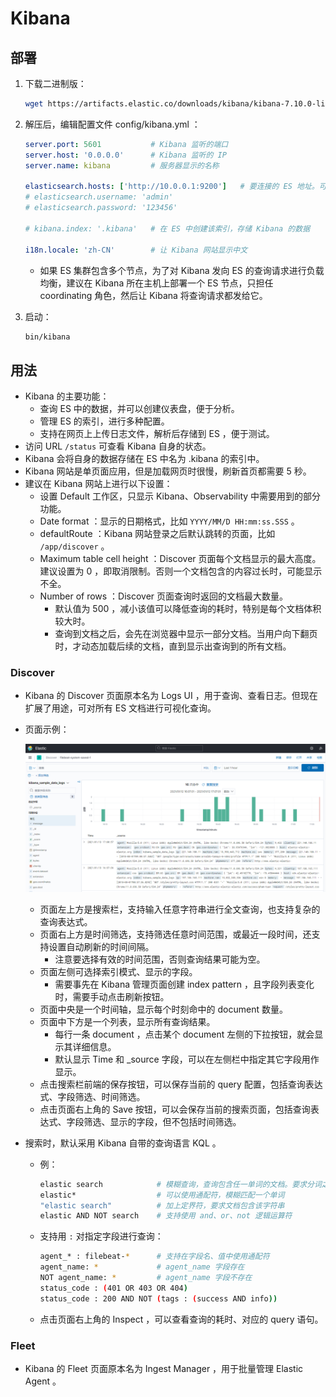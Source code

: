 # Kibana

## 部署

1. 下载二进制版：
    ```sh
    wget https://artifacts.elastic.co/downloads/kibana/kibana-7.10.0-linux-x86_64.tar.gz
    ```

2. 解压后，编辑配置文件 config/kibana.yml ：
    ```yml
    server.port: 5601           # Kibana 监听的端口
    server.host: '0.0.0.0'      # Kibana 监听的 IP
    server.name: kibana         # 服务器显示的名称

    elasticsearch.hosts: ['http://10.0.0.1:9200']   # 要连接的 ES 地址。可以指定多个 host ，但必须属于同一集群，如果前一个不能访问则使用后一个
    # elasticsearch.username: 'admin'
    # elasticsearch.password: '123456'

    # kibana.index: '.kibana'   # 在 ES 中创建该索引，存储 Kibana 的数据

    i18n.locale: 'zh-CN'        # 让 Kibana 网站显示中文
    ```
    - 如果 ES 集群包含多个节点，为了对 Kibana 发向 ES 的查询请求进行负载均衡，建议在 Kibana 所在主机上部署一个 ES 节点，只担任 coordinating 角色，然后让 Kibana 将查询请求都发给它。

3. 启动：
    ```sh
    bin/kibana
    ```

## 用法

- Kibana 的主要功能：
  - 查询 ES 中的数据，并可以创建仪表盘，便于分析。
  - 管理 ES 的索引，进行多种配置。
  - 支持在网页上上传日志文件，解析后存储到 ES ，便于测试。
- 访问 URL `/status` 可查看 Kibana 自身的状态。
- Kibana 会将自身的数据存储在 ES 中名为 .kibana 的索引中。
- Kibana 网站是单页面应用，但是加载网页时很慢，刷新首页都需要 5 秒。
- 建议在 Kibana 网站上进行以下设置：
  - 设置 Default 工作区，只显示 Kibana、Observability 中需要用到的部分功能。
  - Date format ：显示的日期格式，比如 `YYYY/MM/D HH:mm:ss.SSS` 。
  - defaultRoute ：Kibana 网站登录之后默认跳转的页面，比如 `/app/discover` 。
  - Maximum table cell height ：Discover 页面每个文档显示的最大高度。建议设置为 0 ，即取消限制。否则一个文档包含的内容过长时，可能显示不全。
  - Number of rows ：Discover 页面查询时返回的文档最大数量。
    - 默认值为 500 ，减小该值可以降低查询的耗时，特别是每个文档体积较大时。
    - 查询到文档之后，会先在浏览器中显示一部分文档。当用户向下翻页时，才动态加载后续的文档，直到显示出查询到的所有文档。

### Discover

- Kibana 的 Discover 页面原本名为 Logs UI ，用于查询、查看日志。但现在扩展了用途，可对所有 ES 文档进行可视化查询。
- 页面示例：

  ![](./kibana_discover.png)

  - 页面左上方是搜索栏，支持输入任意字符串进行全文查询，也支持复杂的查询表达式。
  - 页面右上方是时间筛选，支持筛选任意时间范围，或最近一段时间，还支持设置自动刷新的时间间隔。
    - 注意要选择有效的时间范围，否则查询结果可能为空。
  - 页面左侧可选择索引模式、显示的字段。
    - 需要事先在 Kibana 管理页面创建 index pattern ，且字段列表变化时，需要手动点击刷新按钮。
  - 页面中央是一个时间轴，显示每个时刻命中的 document 数量。
  - 页面中下方是一个列表，显示所有查询结果。
    - 每行一条 document ，点击某个 document 左侧的下拉按钮，就会显示其详细信息。
    - 默认显示 Time 和 _source 字段，可以在左侧栏中指定其它字段用作显示。
  - 点击搜索栏前端的保存按钮，可以保存当前的 query 配置，包括查询表达式、字段筛选、时间筛选。
  - 点击页面右上角的 Save 按钮，可以会保存当前的搜索页面，包括查询表达式、字段筛选、显示的字段，但不包括时间筛选。

- 搜索时，默认采用 Kibana 自带的查询语言 KQL 。
  - 例：
    ```sh
    elastic search            # 模糊查询，查询包含任一单词的文档。要求分词之后的单词完全匹配，比如 elastic 与 elasticsearch 是不同单词
    elastic*                  # 可以使用通配符，模糊匹配一个单词
    "elastic search"          # 加上定界符，要求文档包含该字符串
    elastic AND NOT search    # 支持使用 and、or、not 逻辑运算符
    ```
  - 支持用 `:` 对指定字段进行查询：
    ```sh
    agent_* : filebeat-*      # 支持在字段名、值中使用通配符
    agent_name: *             # agent_name 字段存在
    NOT agent_name: *         # agent_name 字段不存在
    status_code : (401 OR 403 OR 404)
    status_code : 200 AND NOT (tags : (success AND info))
    ```
  - 点击页面右上角的 Inspect ，可以查看查询的耗时、对应的 query 语句。

### Fleet

- Kibana 的 Fleet 页面原本名为 Ingest Manager ，用于批量管理 Elastic Agent 。
